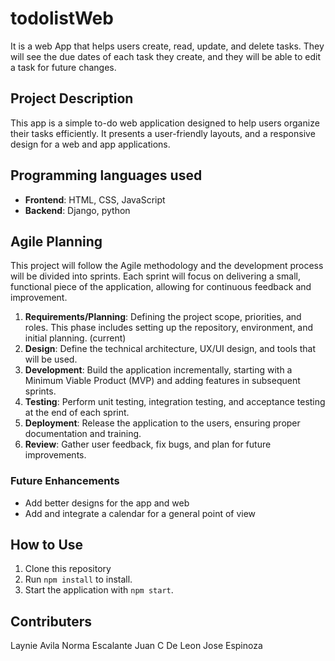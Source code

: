 # todolistWeb
It is a web App that helps users create, read, update, and delete tasks. They will see the due dates of each task they create, and they will be able to edit a task for future changes.

## Project Description
This app is a simple to-do web application designed to help users organize their tasks efficiently. It presents a user-friendly layouts, and a responsive design for a web and app applications.

## Programming languages used
- **Frontend**: HTML, CSS, JavaScript
- **Backend**: Django, python

## Agile Planning
This project will follow the Agile methodology and the development process will be divided into sprints. Each sprint will focus on delivering a small, functional piece of the application, allowing for continuous feedback and improvement.
1. **Requirements/Planning**: Defining the project scope, priorities, and roles. This phase includes setting up the repository, environment, and initial planning. (current)
2. **Design**: Define the technical architecture, UX/UI design, and tools that will be used.
3. **Development**: Build the application incrementally, starting with a Minimum Viable Product (MVP) and adding features in subsequent sprints.
4. **Testing**: Perform unit testing, integration testing, and acceptance testing at the end of each sprint.
5. **Deployment**: Release the application to the users, ensuring proper documentation and training.
6. **Review**: Gather user feedback, fix bugs, and plan for future improvements.

### Future Enhancements
- Add better designs for the app and web
- Add and integrate a calendar for a general point of view

## How to Use
1. Clone this repository
2. Run `npm install` to install.
3. Start the application with `npm start`.

## Contributers
Laynie Avila
Norma Escalante
Juan C De Leon
Jose Espinoza

